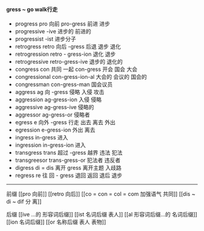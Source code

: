 ####  gress  ~ go walk行走

- progress  pro  向前  pro-gress 前进 进步
- progressive -ive  进步的 前进的
- progressist -ist 进步分子
- retrogress retro 向后 -gress 后退 退步 退化
- retrogression  retro - gress-ion 退化 退步
- retrogressive retro-gress-ive  退步的 退化的
- congress con 共同 一起  con-gress 开会 国会  大会 
- congressional con-gress-ion-al 大会的 会议的 国会的
- congressman con-gress-man 国会议员
- aggress ag 向 -gress 侵略 入侵  攻击
- aggression ag-gress-ion 入侵 侵略
- aggressive  ag-gress-ive 侵略的 
- aggressor ag-gress-or 侵略者
- egress e 向外 -gress 行走   出去 离去 外出
- egression e-gress-ion 外出 离去
- ingress in-gress 进入
- ingression in-gress-ion 进入
- transgress trans 超过 -gress  越界 违法 犯法
- transgreesor trans-gress-or 犯法者  违反者
- digress  di = dis 离开 gress  离开主题 入歧路
- regress re 往 回  - gress 退回 返回 退后 退步

---
前缀
[[pro 向前]]
[[retro  向后]]
[[co = con  = col = com  加强语气 共同]]
[[dis  ~ di ~ dif 分 离]]

后缀
[[ive ...的 形容词后缀]]
[[ist  名词后缀 表人]]
[[al 形容词后缀...的 名词后缀]]
[[ion  名词后缀]]
[[or 名称后缀 表人 表物]]

